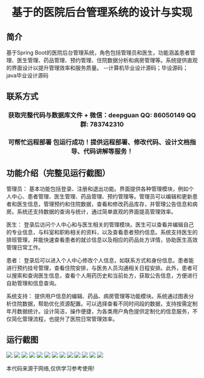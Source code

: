 <p><h1 align="center">基于的医院后台管理系统的设计与实现</h1></p>

## 简介
基于Spring Boot的医院后台管理系统，角色包括管理员和医生，功能涵盖患者管理、医生管理、药品管理、预约管理、住院数据分析和病房管理等。系统提供直观的界面设计以提升管理效率和服务质量。    --计算机毕业设计源码；毕设源码；java毕业设计源码


## 联系方式
<p><h3 align="center">获取完整代码与数据库文件 + 微信：deepguan QQ: 86050149 QQ群: 783742310</h3></p>
<p><h3 align="center">可帮忙远程部署 包运行成功！提供远程部署、修改代码、设计文档指导、代码讲解等服务！</h3></p>

## 功能介绍（完整见运行截图）
管理员： 基本功能包括登录、注册和退出功能。界面提供各种管理模块，例如个人中心、患者管理、医生管理、药品管理、预约管理等。管理员可以编辑和更新患者和医生信息，管理预约和住院数据，查看和修改药品库存，并管理公告信息和病房。系统还支持数据的查询与统计，通过简单直观的界面提高管理效率。

医生： 登录后访问个人中心和与医生相关的管理模块。医生可以查看并编辑自己的专业信息，与科室和职称相关的资料，以及查看患者预约信息。系统支持医生的排班管理，并能快速查看患者的就诊信息以及相应的药品处方详情，协助医生高效管理日常工作。

患者： 登录后可以进入个人中心修改个人信息，如联系方式和身份信息。患者能进行预约挂号管理，查看住院安排，与医务人员沟通相关日程安排。此外，患者可以搜索和查询医生信息，查看个人用药历史和当前处方，获取公告信息，方便进行自助管理和信息查询。

系统支持： 提供用户信息的编辑、药品、病房管理等功能模块。系统通过图表分析住院数据，帮助优化资源配置。可以选择查看不同时间段的数据，支持按需定制年月数据统计。设计简洁，操作便捷，为各类用户角色提供定制化的信息服务，不仅简化管理流程，也提升了医院日常管理效率。


## 运行截图
![](https://bs-1329754181.cos.ap-shanghai.myqcloud.com/spring/HospitalManagementSystemDesignAndImplementation/img/001.jpg)
![](https://bs-1329754181.cos.ap-shanghai.myqcloud.com/spring/HospitalManagementSystemDesignAndImplementation/img/002.jpg)
![](https://bs-1329754181.cos.ap-shanghai.myqcloud.com/spring/HospitalManagementSystemDesignAndImplementation/img/003.jpg)
![](https://bs-1329754181.cos.ap-shanghai.myqcloud.com/spring/HospitalManagementSystemDesignAndImplementation/img/004.jpg)
![](https://bs-1329754181.cos.ap-shanghai.myqcloud.com/spring/HospitalManagementSystemDesignAndImplementation/img/005.jpg)
![](https://bs-1329754181.cos.ap-shanghai.myqcloud.com/spring/HospitalManagementSystemDesignAndImplementation/img/006.jpg)
![](https://bs-1329754181.cos.ap-shanghai.myqcloud.com/spring/HospitalManagementSystemDesignAndImplementation/img/007.jpg)
![](https://bs-1329754181.cos.ap-shanghai.myqcloud.com/spring/HospitalManagementSystemDesignAndImplementation/img/008.jpg)
![](https://bs-1329754181.cos.ap-shanghai.myqcloud.com/spring/HospitalManagementSystemDesignAndImplementation/img/009.jpg)
![](https://bs-1329754181.cos.ap-shanghai.myqcloud.com/spring/HospitalManagementSystemDesignAndImplementation/img/010.jpg)
![](https://bs-1329754181.cos.ap-shanghai.myqcloud.com/spring/HospitalManagementSystemDesignAndImplementation/img/011.jpg)
![](https://bs-1329754181.cos.ap-shanghai.myqcloud.com/spring/HospitalManagementSystemDesignAndImplementation/img/012.jpg)
![](https://bs-1329754181.cos.ap-shanghai.myqcloud.com/spring/HospitalManagementSystemDesignAndImplementation/img/013.jpg)

<p>本代码来源于网络,仅供学习参考使用!</p>
